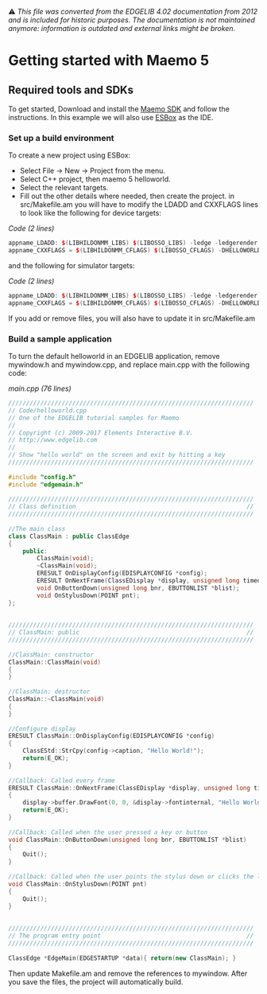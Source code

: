 :warning: _This file was converted from the EDGELIB 4.02 documentation from 2012 and is included for historic purposes. The documentation is not maintained anymore: information is outdated and external links might be broken._

# Getting started with Maemo 5

## Required tools and SDKs
To get started, Download and install the [Maemo SDK](http://www.forum.nokia.com/Library/Tools_and_downloads/Other/Maemo/) and follow the instructions. In this example we will also use [ESBox](http://maemo.org/development/documentation/ide_integration/) as the IDE.

### Set up a build environment
To create a new project using ESBox: 
- Select File -> New -> Project from the menu. 
- Select C++ project, then maemo 5 helloworld. 
- Select the relevant targets. 
- Fill out the other details where needed, then create the project. 
in src/Makefile.am you will have to modify the LDADD and CXXFLAGS lines to look like the following for device targets:

_Code (2 lines)_
```c++
appname_LDADD: $(LIBHILDONMM_LIBS) $(LIBOSSO_LIBS) -ledge -ledgerender -lconic -lXv -L /path/to/edgelib/dist/lib/maemo-5_dev/ 
appname_CXXFLAGS = $(LIBHILDONMM_CFLAGS) $(LIBOSSO_CFLAGS) -DHELLOWORLD_LOCALEDIR=\"${HELLOWORLD_LOCALEDIR}\"  -D__MAEMO__ -I /path/to/edgelib/dist/include 
```

and the following for simulator targets:

_Code (2 lines)_
```c++
appname_LDADD: $(LIBHILDONMM_LIBS) $(LIBOSSO_LIBS) -ledge -ledgerender -lXv -L /path/to/edgelib/dist/lib/maemo-5_sim/ 
appname_CXXFLAGS = $(LIBHILDONMM_CFLAGS) $(LIBOSSO_CFLAGS) -DHELLOWORLD_LOCALEDIR=\"${HELLOWORLD_LOCALEDIR}\"  -D__MAEMO__ -D__MAEMO_SIM__  -I /path/to/edgelib/dist/include 
```

If you add or remove files, you will also have to update it in src/Makefile.am

### Build a sample application
To turn the default helloworld in an EDGELIB application, remove mywindow.h and mywindow.cpp, and replace main.cpp with the following code:

_main.cpp (76 lines)_
```c++
/////////////////////////////////////////////////////////////////////
// Code/helloworld.cpp
// One of the EDGELIB tutorial samples for Maemo
//
// Copyright (c) 2009-2017 Elements Interactive B.V.
// http://www.edgelib.com
//
// Show "hello world" on the screen and exit by hitting a key
/////////////////////////////////////////////////////////////////////
 
#include "config.h"
#include "edgemain.h"
 
/////////////////////////////////////////////////////////////////////
// Class definition                                                //
/////////////////////////////////////////////////////////////////////
 
//The main class
class ClassMain : public ClassEdge
{
    public:
        ClassMain(void);
        ~ClassMain(void);
        ERESULT OnDisplayConfig(EDISPLAYCONFIG *config);
        ERESULT OnNextFrame(ClassEDisplay *display, unsigned long timedelta);
        void OnButtonDown(unsigned long bnr, EBUTTONLIST *blist);
        void OnStylusDown(POINT pnt);
};
 
 
/////////////////////////////////////////////////////////////////////
// ClassMain: public                                               //
/////////////////////////////////////////////////////////////////////
 
//ClassMain: constructor
ClassMain::ClassMain(void)
{
}
 
//ClassMain: destructor
ClassMain::~ClassMain(void)
{
}
 
//Configure display
ERESULT ClassMain::OnDisplayConfig(EDISPLAYCONFIG *config)
{
    ClassEStd::StrCpy(config->caption, "Hello World!");
    return(E_OK);
}
 
//Callback: Called every frame
ERESULT ClassMain::OnNextFrame(ClassEDisplay *display, unsigned long timedelta)
{
    display->buffer.DrawFont(0, 0, &display->fontinternal, "Hello World!");
    return(E_OK);
}
 
//Callback: Called when the user pressed a key or button
void ClassMain::OnButtonDown(unsigned long bnr, EBUTTONLIST *blist)
{
    Quit();
}
 
//Callback: Called when the user points the stylus down or clicks the left mouse button
void ClassMain::OnStylusDown(POINT pnt)
{
    Quit();
}
 
 
/////////////////////////////////////////////////////////////////////
// The program entry point                                         //
/////////////////////////////////////////////////////////////////////
 
ClassEdge *EdgeMain(EDGESTARTUP *data){ return(new ClassMain); }
```

Then update Makefile.am and remove the references to mywindow. After you save the files, the project will automatically build.

